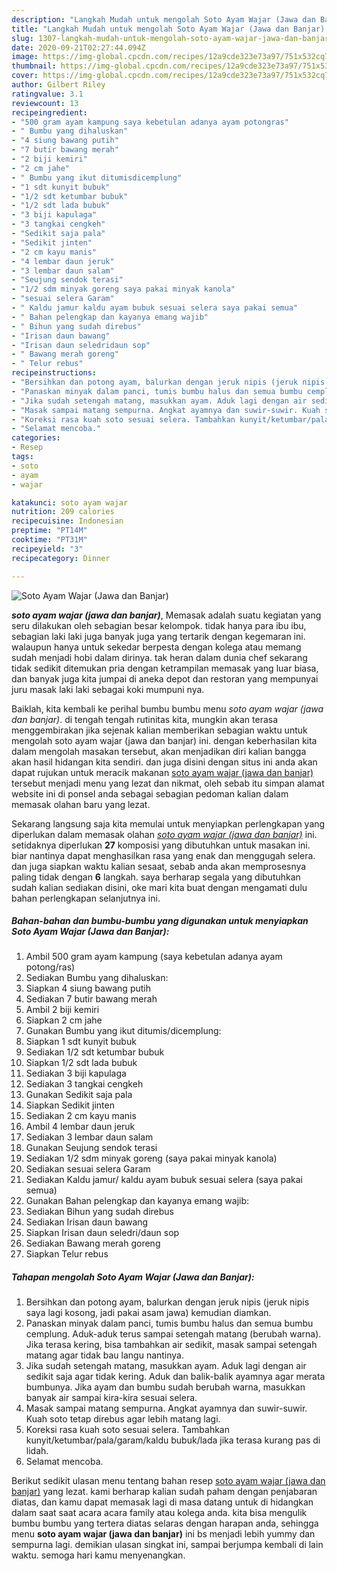 ```yaml
---
description: "Langkah Mudah untuk mengolah Soto Ayam Wajar (Jawa dan Banjar) Lezat"
title: "Langkah Mudah untuk mengolah Soto Ayam Wajar (Jawa dan Banjar) Lezat"
slug: 1307-langkah-mudah-untuk-mengolah-soto-ayam-wajar-jawa-dan-banjar-lezat
date: 2020-09-21T02:27:44.094Z
image: https://img-global.cpcdn.com/recipes/12a9cde323e73a97/751x532cq70/soto-ayam-wajar-jawa-dan-banjar-foto-resep-utama.jpg
thumbnail: https://img-global.cpcdn.com/recipes/12a9cde323e73a97/751x532cq70/soto-ayam-wajar-jawa-dan-banjar-foto-resep-utama.jpg
cover: https://img-global.cpcdn.com/recipes/12a9cde323e73a97/751x532cq70/soto-ayam-wajar-jawa-dan-banjar-foto-resep-utama.jpg
author: Gilbert Riley
ratingvalue: 3.1
reviewcount: 13
recipeingredient:
- "500 gram ayam kampung saya kebetulan adanya ayam potongras"
- " Bumbu yang dihaluskan"
- "4 siung bawang putih"
- "7 butir bawang merah"
- "2 biji kemiri"
- "2 cm jahe"
- " Bumbu yang ikut ditumisdicemplung"
- "1 sdt kunyit bubuk"
- "1/2 sdt ketumbar bubuk"
- "1/2 sdt lada bubuk"
- "3 biji kapulaga"
- "3 tangkai cengkeh"
- "Sedikit saja pala"
- "Sedikit jinten"
- "2 cm kayu manis"
- "4 lembar daun jeruk"
- "3 lembar daun salam"
- "Seujung sendok terasi"
- "1/2 sdm minyak goreng saya pakai minyak kanola"
- "sesuai selera Garam"
- " Kaldu jamur kaldu ayam bubuk sesuai selera saya pakai semua"
- " Bahan pelengkap dan kayanya emang wajib"
- " Bihun yang sudah direbus"
- "Irisan daun bawang"
- "Irisan daun seledridaun sop"
- " Bawang merah goreng"
- " Telur rebus"
recipeinstructions:
- "Bersihkan dan potong ayam, balurkan dengan jeruk nipis (jeruk nipis saya lagi kosong, jadi pakai asam jawa) kemudian diamkan."
- "Panaskan minyak dalam panci, tumis bumbu halus dan semua bumbu cemplung. Aduk-aduk terus sampai setengah matang (berubah warna). Jika terasa kering, bisa tambahkan air sedikit, masak sampai setengah matang agar tidak bau langu nantinya."
- "Jika sudah setengah matang, masukkan ayam. Aduk lagi dengan air sedikit saja agar tidak kering. Aduk dan balik-balik ayamnya agar merata bumbunya. Jika ayam dan bumbu sudah berubah warna, masukkan banyak air sampai kira-kira sesuai selera."
- "Masak sampai matang sempurna. Angkat ayamnya dan suwir-suwir. Kuah soto tetap direbus agar lebih matang lagi."
- "Koreksi rasa kuah soto sesuai selera. Tambahkan kunyit/ketumbar/pala/garam/kaldu bubuk/lada jika terasa kurang pas di lidah."
- "Selamat mencoba."
categories:
- Resep
tags:
- soto
- ayam
- wajar

katakunci: soto ayam wajar 
nutrition: 209 calories
recipecuisine: Indonesian
preptime: "PT14M"
cooktime: "PT31M"
recipeyield: "3"
recipecategory: Dinner

---
```



![Soto Ayam Wajar (Jawa dan Banjar)](https://img-global.cpcdn.com/recipes/12a9cde323e73a97/751x532cq70/soto-ayam-wajar-jawa-dan-banjar-foto-resep-utama.jpg)

<b><i>soto ayam wajar (jawa dan banjar)</i></b>, Memasak adalah suatu kegiatan yang seru dilakukan oleh sebagian besar kelompok. tidak hanya para ibu ibu, sebagian laki laki juga banyak juga yang tertarik dengan kegemaran ini. walaupun hanya untuk sekedar berpesta dengan kolega atau memang sudah menjadi hobi dalam dirinya. tak heran dalam dunia chef sekarang tidak sedikit ditemukan pria dengan ketrampilan memasak yang luar biasa, dan banyak juga kita jumpai di aneka depot dan restoran yang mempunyai juru masak laki laki sebagai koki mumpuni nya.



Baiklah, kita kembali ke perihal bumbu bumbu menu <i>soto ayam wajar (jawa dan banjar)</i>. di tengah tengah rutinitas kita, mungkin akan terasa menggembirakan jika sejenak kalian memberikan sebagian waktu untuk mengolah soto ayam wajar (jawa dan banjar) ini. dengan keberhasilan kita dalam mengolah masakan tersebut, akan menjadikan diri kalian bangga akan hasil hidangan kita sendiri. dan juga disini dengan situs ini anda akan dapat rujukan untuk meracik makanan <u>soto ayam wajar (jawa dan banjar)</u> tersebut menjadi menu yang lezat dan nikmat, oleh sebab itu simpan alamat website ini di ponsel anda sebagai sebagian pedoman kalian dalam memasak olahan baru yang lezat.


Sekarang langsung saja kita memulai untuk menyiapkan perlengkapan yang diperlukan dalam memasak olahan <u><i>soto ayam wajar (jawa dan banjar)</i></u> ini. setidaknya diperlukan <b>27</b> komposisi yang dibutuhkan untuk masakan ini. biar nantinya dapat menghasilkan rasa yang enak dan menggugah selera. dan juga siapkan waktu kalian sesaat, sebab anda akan memprosesnya paling tidak dengan <b>6</b> langkah. saya berharap segala yang dibutuhkan sudah kalian sediakan disini, oke mari kita buat dengan mengamati dulu bahan perlengkapan selanjutnya ini.

<!--inarticleads1-->

##### Bahan-bahan dan bumbu-bumbu yang digunakan untuk menyiapkan Soto Ayam Wajar (Jawa dan Banjar):

1. Ambil 500 gram ayam kampung (saya kebetulan adanya ayam potong/ras)
1. Sediakan  Bumbu yang dihaluskan:
1. Siapkan 4 siung bawang putih
1. Sediakan 7 butir bawang merah
1. Ambil 2 biji kemiri
1. Siapkan 2 cm jahe
1. Gunakan  Bumbu yang ikut ditumis/dicemplung:
1. Siapkan 1 sdt kunyit bubuk
1. Sediakan 1/2 sdt ketumbar bubuk
1. Siapkan 1/2 sdt lada bubuk
1. Sediakan 3 biji kapulaga
1. Sediakan 3 tangkai cengkeh
1. Gunakan Sedikit saja pala
1. Siapkan Sedikit jinten
1. Sediakan 2 cm kayu manis
1. Ambil 4 lembar daun jeruk
1. Sediakan 3 lembar daun salam
1. Gunakan Seujung sendok terasi
1. Sediakan 1/2 sdm minyak goreng (saya pakai minyak kanola)
1. Sediakan sesuai selera Garam
1. Sediakan  Kaldu jamur/ kaldu ayam bubuk sesuai selera (saya pakai semua)
1. Gunakan  Bahan pelengkap dan kayanya emang wajib:
1. Sediakan  Bihun yang sudah direbus
1. Sediakan Irisan daun bawang
1. Siapkan Irisan daun seledri/daun sop
1. Sediakan  Bawang merah goreng
1. Siapkan  Telur rebus




<!--inarticleads2-->

##### Tahapan mengolah Soto Ayam Wajar (Jawa dan Banjar):

1. Bersihkan dan potong ayam, balurkan dengan jeruk nipis (jeruk nipis saya lagi kosong, jadi pakai asam jawa) kemudian diamkan.
1. Panaskan minyak dalam panci, tumis bumbu halus dan semua bumbu cemplung. Aduk-aduk terus sampai setengah matang (berubah warna). Jika terasa kering, bisa tambahkan air sedikit, masak sampai setengah matang agar tidak bau langu nantinya.
1. Jika sudah setengah matang, masukkan ayam. Aduk lagi dengan air sedikit saja agar tidak kering. Aduk dan balik-balik ayamnya agar merata bumbunya. Jika ayam dan bumbu sudah berubah warna, masukkan banyak air sampai kira-kira sesuai selera.
1. Masak sampai matang sempurna. Angkat ayamnya dan suwir-suwir. Kuah soto tetap direbus agar lebih matang lagi.
1. Koreksi rasa kuah soto sesuai selera. Tambahkan kunyit/ketumbar/pala/garam/kaldu bubuk/lada jika terasa kurang pas di lidah.
1. Selamat mencoba.




Berikut sedikit ulasan menu tentang bahan resep <u>soto ayam wajar (jawa dan banjar)</u> yang lezat. kami berharap kalian sudah paham dengan penjabaran diatas, dan kamu dapat memasak lagi di masa datang untuk di hidangkan dalam saat saat acara acara family atau kolega anda. kita bisa mengulik bumbu bumbu yang tertera diatas selaras dengan harapan anda, sehingga menu <b>soto ayam wajar (jawa dan banjar)</b> ini bs menjadi lebih yummy dan sempurna lagi. demikian ulasan singkat ini, sampai berjumpa kembali di lain waktu. semoga hari kamu menyenangkan.
